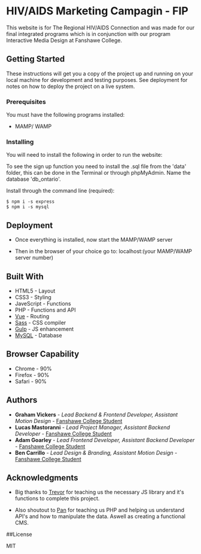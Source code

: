 # HIV/AIDS Marketing Campagin - FIP

This website is for The Regional HIV/AIDS Connection and was made for our final integrated programs which is in conjunction with our program Interactive Media Design at Fanshawe College. 

## Getting Started

These instructions will get you a copy of the project up and running on your local machine for development and testing purposes. See deployment for notes on how to deploy the project on a live system.

### Prerequisites

You must have the following programs installed: 

* MAMP/ WAMP

### Installing

You will need to install the following in order to run the website:

To see the sign up function you need to install the .sql file from the 'data' folder, this can be done in the Terminal or through phpMyAdmin. Name the database 'db_ontario'.

Install through the command line (required):
```
$ npm i -s express
$ npm i -s mysql
```

## Deployment

* Once everything is installed, now start the MAMP/WAMP server

* Then in the browser of your choice go to: localhost:(your MAMP/WAMP server number)

## Built With

* HTML5 - Layout
* CSS3 - Styling
* JaveScript - Functions
* PHP - Functions and API
* [Vue](https://vuejs.org/v2/guide/installation.html) - Routing
* [Sass](https://sass-lang.com/) - CSS compiler
* [Gulp](https://gulpjs.com/) - JS enhancement
* [MySQL](https://www.mysql.com/) - Database

## Browser Capability 

* Chrome - 90%
* Firefox - 90%
* Safari - 90%


## Authors

* **Graham Vickers** - *Lead Backend & Frontend Developer, Assistant Motion Design* - [Fanshawe College Student](https://github.com/grahamvickers)
* **Lucas Mastoranni** - *Lead Project Manager, Assistant Backend Developer* - [Fanshawe College Student](https://github.com/lmastroianni)
* **Adam Goarley** - *Lead Frontend Developer, Assistant Backend Developer* - [Fanshawe College Student](https://github.com/adamgoarley)
* **Ben Carrillo** - *Lead Design & Branding, Assistant Motion Design* - [Fanshawe College Student](https://github.com/carrillobenjamin)

## Acknowledgments

* Big thanks to [Trevor](https://github.com/Trevor-FanshaweC) for teaching us the necessary JS library and it's functions to complete this project.

* Also shoutout to [Pan](https://github.com/spiderPan) for teaching us PHP and helping us understand API's and how to manipulate the data. Aswell as creating a functional CMS.

##License

MIT

